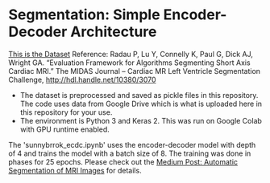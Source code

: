 # Segmentation: Simple Encoder-Decoder Architecture
[This is the Dataset](http://www.cardiacatlas.org/studies/sunnybrook-cardiac-data/)
Reference: Radau P, Lu Y, Connelly K, Paul G, Dick AJ, Wright GA. “Evaluation Framework for Algorithms Segmenting Short Axis Cardiac MRI.” The MIDAS Journal – Cardiac MR Left Ventricle Segmentation Challenge, http://hdl.handle.net/10380/3070

* The dataset is preprocessed and saved as pickle files in this repository. The code uses data from Google Drive which is what is uploaded here in this repository for your use.
* The environment is Python 3 and Keras 2. This was run on Google Colab with GPU runtime enabled.

The 'sunnybrrok_ecdc.ipynb' uses the encoder-decoder model with depth of 4 and trains the model with a batch size of 8. The training was done in phases for 25 epochs.
Please check out the [Medium Post: Automatic Segmentation of MRI Images](https://medium.com/@tirthankar.banerjee/automatic-segmentation-of-mri-images-2629eaf94071) for details.

